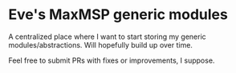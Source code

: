 # Eve's MaxMSP generic modules

A centralized place where I want to start storing my generic
modules/abstractions. Will hopefully build up over time.

Feel free to submit PRs with fixes or improvements, I suppose.
